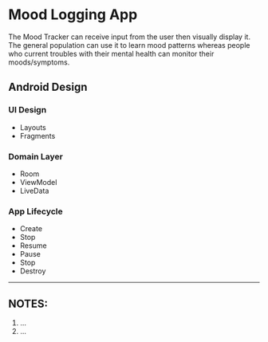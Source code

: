 # Mood Logging App

The Mood Tracker can receive input from the user then visually display it. The general population can use it to learn mood patterns whereas people who current troubles with their mental health can monitor their moods/symptoms.

## Android Design

### UI Design

- Layouts
- Fragments

### Domain Layer

- Room
- ViewModel
- LiveData

### App Lifecycle

- Create
- Stop
- Resume
- Pause
- Stop
- Destroy

---

## NOTES:

1. ...
2. ...